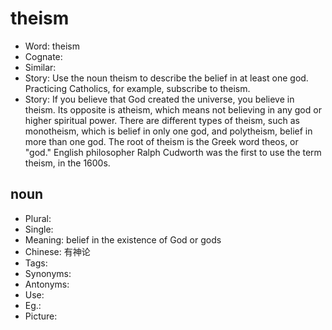 # theism

- Word: theism
- Cognate: 
- Similar: 
- Story: Use the noun theism to describe the belief in at least one god. Practicing Catholics, for example, subscribe to theism.
- Story: If you believe that God created the universe, you believe in theism. Its opposite is atheism, which means not believing in any god or higher spiritual power. There are different types of theism, such as monotheism, which is belief in only one god, and polytheism, belief in more than one god. The root of theism is the Greek word theos, or "god." English philosopher Ralph Cudworth was the first to use the term theism, in the 1600s.

## noun

- Plural: 
- Single: 
- Meaning: belief in the existence of God or gods
- Chinese: 有神论
- Tags: 
- Synonyms: 
- Antonyms: 
- Use: 
- Eg.: 
- Picture: 

